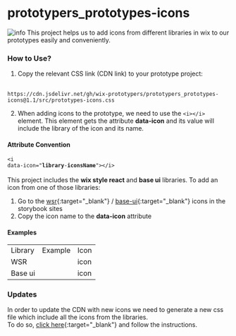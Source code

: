 # prototypers_prototypes-icons
![info](https://wix-prototypers.github.io/prototypers_prototypes-icons/screenshot.png)
This project helps us to add icons from different libraries in wix to our prototypes easily and conveniently.

### How to Use?
1. Copy the relevant CSS link (CDN link) to your prototype project:
<br/><br/>
```
https://cdn.jsdelivr.net/gh/wix-prototypers/prototypers_prototypes-icons@1.1/src/prototypes-icons.css
```

2. When adding icons to the prototype, we need to use the <code>&#60;i&#62;&#60;/i&#62;</code> element. This element gets the attribute **data-icon** and its value will include the library of the icon and its name.

#### Attribute Convention
<code>&#60;i data-icon="<b>library</b>-<b>iconsName</b>"&#62;&#60;/i&#62;</code>
<br/><br/>
This project includes the **wix style react** and **base ui** libraries.
To add an icon from one of those libraries:
1. Go to the [wsr](https://www.wix-style-react.com/storybook/?path=/story/foundations-foundations--icons){:target="\_blank"} / [base-ui](https://www.wix-pages.com/wix-base-ui/?path=/story/icons--inventory){:target="\_blank"} icons in the storybook sites
2. Copy the icon name to the **data-icon** attribute

#### Examples
<table>
  <tr>
   <td>
    Library
   </td>
   <td>
    Example
   </td>
   <td>
    Icon
   </td>
  </tr>
  <tr>
    
   <td>
      WSR
   </td>
   <td>
     <code><i data-icon="wsr-WixChat"></i></code>
   </td>
   <td>
     icon
   </td>
  </tr>
  <tr>
     <td>
       Base ui
     </td>
   <td>
     <code><i data-icon="base-ui-WixChat"></i></code>
   </td>
   <td>
icon
   </td>
  </tr>
</table>

### Updates
In order to update the CDN with new icons we need to generate a new css file which include all the icons from the libraries.
<br/>
To do so, [click here](https://codepen.io/maayanp/pen/GRyOwZd){:target="\_blank"} and follow the instructions.
